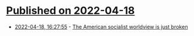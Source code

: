 # [Published on 2022-04-18](index.md)

* [2022-04-18, 16:27:55](https://news.ycombinator.com/item?id=31072884) - [The American socialist worldview is just broken](https://noahpinion.substack.com/p/the-american-socialist-worldview)
